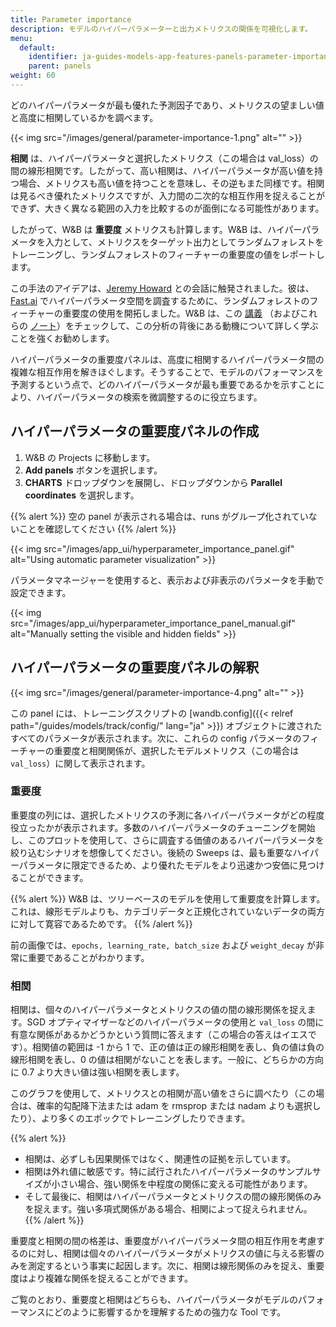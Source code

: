 ```yaml
---
title: Parameter importance
description: モデルのハイパーパラメーターと出力メトリクスの関係を可視化します。
menu:
  default:
    identifier: ja-guides-models-app-features-panels-parameter-importance
    parent: panels
weight: 60
---
```


どのハイパーパラメータが最も優れた予測因子であり、メトリクスの望ましい値と高度に相関しているかを調べます。

{{< img src="/images/general/parameter-importance-1.png" alt="" >}}

**相関** は、ハイパーパラメータと選択したメトリクス（この場合は val_loss）の間の線形相関です。したがって、高い相関は、ハイパーパラメータが高い値を持つ場合、メトリクスも高い値を持つことを意味し、その逆もまた同様です。相関は見るべき優れたメトリクスですが、入力間の二次的な相互作用を捉えることができず、大きく異なる範囲の入力を比較するのが面倒になる可能性があります。

したがって、W&B は **重要度** メトリクスも計算します。W&B は、ハイパーパラメータを入力として、メトリクスをターゲット出力としてランダムフォレストをトレーニングし、ランダムフォレストのフィーチャーの重要度の値をレポートします。

この手法のアイデアは、[Jeremy Howard](https://twitter.com/jeremyphoward) との会話に触発されました。彼は、[Fast.ai](http://fast.ai) でハイパーパラメータ空間を調査するために、ランダムフォレストのフィーチャーの重要度の使用を開拓しました。W&B は、この [講義](http://course18.fast.ai/lessonsml1/lesson4.html) （およびこれらの [ノート](https://forums.fast.ai/t/wiki-lesson-thread-lesson-4/7540)）をチェックして、この分析の背後にある動機について詳しく学ぶことを強くお勧めします。

ハイパーパラメータの重要度パネルは、高度に相関するハイパーパラメータ間の複雑な相互作用を解きほぐします。そうすることで、モデルのパフォーマンスを予測するという点で、どのハイパーパラメータが最も重要であるかを示すことにより、ハイパーパラメータの検索を微調整するのに役立ちます。

## ハイパーパラメータの重要度パネルの作成

1. W&B の Projects に移動します。
2. **Add panels** ボタンを選択します。
3. **CHARTS** ドロップダウンを展開し、ドロップダウンから **Parallel coordinates** を選択します。

{{% alert %}}
空の panel が表示される場合は、runs がグループ化されていないことを確認してください
{{% /alert %}}

{{< img src="/images/app_ui/hyperparameter_importance_panel.gif" alt="Using automatic parameter visualization" >}}

パラメータマネージャーを使用すると、表示および非表示のパラメータを手動で設定できます。

{{< img src="/images/app_ui/hyperparameter_importance_panel_manual.gif" alt="Manually setting the visible and hidden fields" >}}

## ハイパーパラメータの重要度パネルの解釈

{{< img src="/images/general/parameter-importance-4.png" alt="" >}}

この panel には、トレーニングスクリプトの [wandb.config]({{< relref path="/guides/models/track/config/" lang="ja" >}}) オブジェクトに渡されたすべてのパラメータが表示されます。次に、これらの config パラメータのフィーチャーの重要度と相関関係が、選択したモデルメトリクス（この場合は `val_loss`）に関して表示されます。

### 重要度

重要度の列には、選択したメトリクスの予測に各ハイパーパラメータがどの程度役立ったかが表示されます。多数のハイパーパラメータのチューニングを開始し、このプロットを使用して、さらに調査する価値のあるハイパーパラメータを絞り込むシナリオを想像してください。後続の Sweeps は、最も重要なハイパーパラメータに限定できるため、より優れたモデルをより迅速かつ安価に見つけることができます。

{{% alert %}}
W&B は、ツリーベースのモデルを使用して重要度を計算します。これは、線形モデルよりも、カテゴリデータと正規化されていないデータの両方に対して寛容であるためです。
{{% /alert %}}

前の画像では、`epochs, learning_rate, batch_size` および `weight_decay` が非常に重要であることがわかります。

### 相関

相関は、個々のハイパーパラメータとメトリクスの値の間の線形関係を捉えます。SGD オプティマイザーなどのハイパーパラメータの使用と `val_loss` の間に有意な関係があるかどうかという質問に答えます（この場合の答えはイエスです）。相関値の範囲は -1 から 1 で、正の値は正の線形相関を表し、負の値は負の線形相関を表し、0 の値は相関がないことを表します。一般に、どちらかの方向に 0.7 より大きい値は強い相関を表します。

このグラフを使用して、メトリクスとの相関が高い値をさらに調べたり（この場合は、確率的勾配降下法または adam を rmsprop または nadam よりも選択したり）、より多くのエポックでトレーニングしたりできます。

{{% alert %}}
* 相関は、必ずしも因果関係ではなく、関連性の証拠を示しています。
* 相関は外れ値に敏感です。特に試行されたハイパーパラメータのサンプルサイズが小さい場合、強い関係を中程度の関係に変える可能性があります。
* そして最後に、相関はハイパーパラメータとメトリクスの間の線形関係のみを捉えます。強い多項式関係がある場合、相関によって捉えられません。
{{% /alert %}}

重要度と相関の間の格差は、重要度がハイパーパラメータ間の相互作用を考慮するのに対し、相関は個々のハイパーパラメータがメトリクスの値に与える影響のみを測定するという事実に起因します。次に、相関は線形関係のみを捉え、重要度はより複雑な関係を捉えることができます。

ご覧のとおり、重要度と相関はどちらも、ハイパーパラメータがモデルのパフォーマンスにどのように影響するかを理解するための強力な Tool です。
